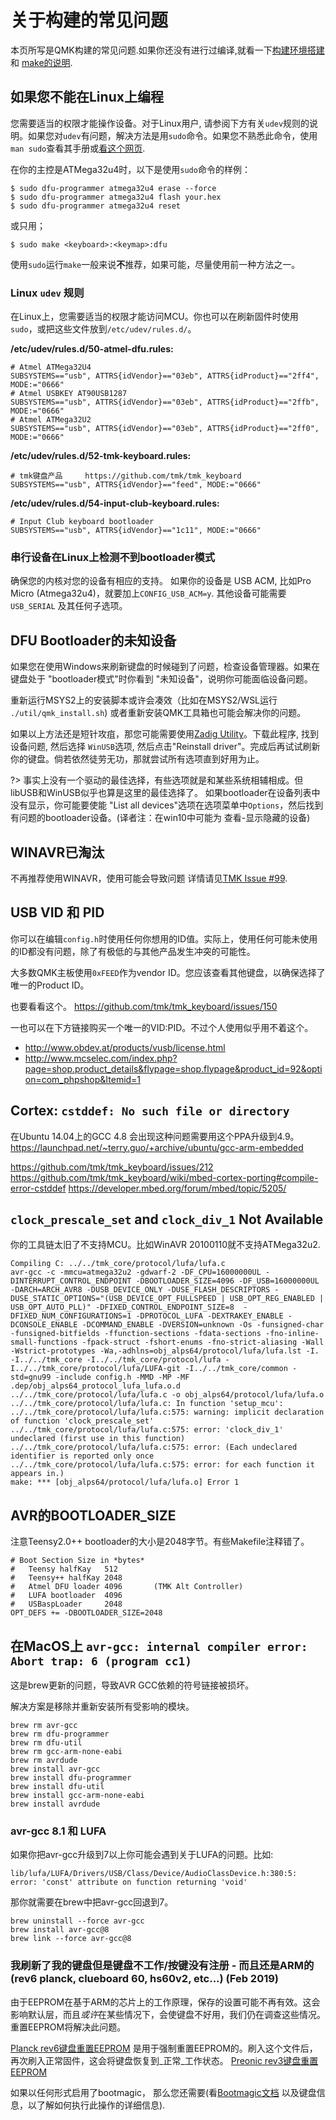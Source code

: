 # 关于构建的常见问题

本页所写是QMK构建的常见问题.如果你还没有进行过编译,就看一下[构建环境搭建](getting_started_build_tools.md) 和 [make的说明](getting_started_make_guide.md).

## 如果您不能在Linux上编程
您需要适当的权限才能操作设备。对于Linux用户, 请参阅下方有关`udev`规则的说明。如果您对`udev`有问题，解决方法是用`sudo`命令。如果您不熟悉此命令，使用`man sudo`查看其手册或[看这个网页](https://linux.die.net/man/8/sudo).

在你的主控是ATMega32u4时，以下是使用`sudo`命令的样例：

    $ sudo dfu-programmer atmega32u4 erase --force
    $ sudo dfu-programmer atmega32u4 flash your.hex
    $ sudo dfu-programmer atmega32u4 reset

或只用；

    $ sudo make <keyboard>:<keymap>:dfu

使用`sudo`运行`make`一般来说**不**推荐，如果可能，尽量使用前一种方法之一。

### Linux `udev` 规则
在Linux上，您需要适当的权限才能访问MCU。你也可以在刷新固件时使用 `sudo`，或把这些文件放到`/etc/udev/rules.d/`。

**/etc/udev/rules.d/50-atmel-dfu.rules:**
```
# Atmel ATMega32U4
SUBSYSTEMS=="usb", ATTRS{idVendor}=="03eb", ATTRS{idProduct}=="2ff4", MODE:="0666"
# Atmel USBKEY AT90USB1287
SUBSYSTEMS=="usb", ATTRS{idVendor}=="03eb", ATTRS{idProduct}=="2ffb", MODE:="0666"
# Atmel ATMega32U2
SUBSYSTEMS=="usb", ATTRS{idVendor}=="03eb", ATTRS{idProduct}=="2ff0", MODE:="0666"
```

**/etc/udev/rules.d/52-tmk-keyboard.rules:**
```
# tmk键盘产品     https://github.com/tmk/tmk_keyboard
SUBSYSTEMS=="usb", ATTRS{idVendor}=="feed", MODE:="0666"
```
**/etc/udev/rules.d/54-input-club-keyboard.rules:**

```
# Input Club keyboard bootloader
SUBSYSTEMS=="usb", ATTRS{idVendor}=="1c11", MODE:="0666"
```

### 串行设备在Linux上检测不到bootloader模式
确保您的内核对您的设备有相应的支持。 如果你的设备是 USB ACM, 比如Pro Micro (Atmega32u4)，就要加上`CONFIG_USB_ACM=y`. 其他设备可能需要`USB_SERIAL` 及其任何子选项。

## DFU Bootloader的未知设备

如果您在使用Windows来刷新键盘的时候碰到了问题，检查设备管理器。如果在键盘处于 "bootloader模式"时你看到 "未知设备"，说明你可能面临设备问题。

重新运行MSYS2上的安装脚本或许会凑效（比如在MSYS2/WSL运行 `./util/qmk_install.sh`) 或者重新安装QMK工具箱也可能会解决你的问题。

如果以上方法还是短针攻疽，那您可能需要使用[Zadig Utility](https://zadig.akeo.ie/)。下载此程序, 找到设备问题, 然后选择 `WinUSB`选项, 然后点击"Reinstall driver"。完成后再试试刷新你的键盘。倘若依然徒劳无功，那就尝试所有选项直到好用为止。

?> 事实上没有一个驱动的最佳选择，有些选项就是和某些系统相辅相成。但libUSB和WinUSB似乎也算是这里的最佳选择了。
如果bootloader在设备列表中没有显示，你可能要使能 "List all devices"选项在选项菜单中`Options`，然后找到有问题的bootloader设备。(译者注：在win10中可能为 查看-显示隐藏的设备)


## WINAVR已淘汰
不再推荐使用WINAVR，使用可能会导致问题
详情请见[TMK Issue #99](https://github.com/tmk/tmk_keyboard/issues/99).

## USB VID 和 PID
你可以在编辑`config.h`时使用任何你想用的ID值。实际上，使用任何可能未使用的ID都没有问题，除了有极低的与其他产品发生冲突的可能性。

大多数QMK主板使用`0xFEED`作为vendor ID。您应该查看其他键盘，以确保选择了唯一的Product ID。

也要看看这个。
https://github.com/tmk/tmk_keyboard/issues/150

一也可以在下方链接购买一个唯一的VID:PID。不过个人使用似乎用不着这个。
- http://www.obdev.at/products/vusb/license.html
- http://www.mcselec.com/index.php?page=shop.product_details&flypage=shop.flypage&product_id=92&option=com_phpshop&Itemid=1

## Cortex: `cstddef: No such file or directory`
在Ubuntu 14.04上的GCC 4.8 会出现这种问题需要用这个PPA升级到4.9。
https://launchpad.net/~terry.guo/+archive/ubuntu/gcc-arm-embedded

https://github.com/tmk/tmk_keyboard/issues/212
https://github.com/tmk/tmk_keyboard/wiki/mbed-cortex-porting#compile-error-cstddef
https://developer.mbed.org/forum/mbed/topic/5205/

## `clock_prescale_set` and `clock_div_1` Not Available
你的工具链太旧了不支持MCU。比如WinAVR 20100110就不支持ATMega32u2.

```
Compiling C: ../../tmk_core/protocol/lufa/lufa.c
avr-gcc -c -mmcu=atmega32u2 -gdwarf-2 -DF_CPU=16000000UL -DINTERRUPT_CONTROL_ENDPOINT -DBOOTLOADER_SIZE=4096 -DF_USB=16000000UL -DARCH=ARCH_AVR8 -DUSB_DEVICE_ONLY -DUSE_FLASH_DESCRIPTORS -DUSE_STATIC_OPTIONS="(USB_DEVICE_OPT_FULLSPEED | USB_OPT_REG_ENABLED | USB_OPT_AUTO_PLL)" -DFIXED_CONTROL_ENDPOINT_SIZE=8  -DFIXED_NUM_CONFIGURATIONS=1 -DPROTOCOL_LUFA -DEXTRAKEY_ENABLE -DCONSOLE_ENABLE -DCOMMAND_ENABLE -DVERSION=unknown -Os -funsigned-char -funsigned-bitfields -ffunction-sections -fdata-sections -fno-inline-small-functions -fpack-struct -fshort-enums -fno-strict-aliasing -Wall -Wstrict-prototypes -Wa,-adhlns=obj_alps64/protocol/lufa/lufa.lst -I. -I../../tmk_core -I../../tmk_core/protocol/lufa -I../../tmk_core/protocol/lufa/LUFA-git -I../../tmk_core/common -std=gnu99 -include config.h -MMD -MP -MF .dep/obj_alps64_protocol_lufa_lufa.o.d  ../../tmk_core/protocol/lufa/lufa.c -o obj_alps64/protocol/lufa/lufa.o
../../tmk_core/protocol/lufa/lufa.c: In function 'setup_mcu':
../../tmk_core/protocol/lufa/lufa.c:575: warning: implicit declaration of function 'clock_prescale_set'
../../tmk_core/protocol/lufa/lufa.c:575: error: 'clock_div_1' undeclared (first use in this function)
../../tmk_core/protocol/lufa/lufa.c:575: error: (Each undeclared identifier is reported only once
../../tmk_core/protocol/lufa/lufa.c:575: error: for each function it appears in.)
make: *** [obj_alps64/protocol/lufa/lufa.o] Error 1
```


## AVR的BOOTLOADER_SIZE
注意Teensy2.0++ bootloader的大小是2048字节。有些Makefile注释错了。

```
# Boot Section Size in *bytes*
#   Teensy halfKay   512
#   Teensy++ halfKay 2048
#   Atmel DFU loader 4096       (TMK Alt Controller)
#   LUFA bootloader  4096
#   USBaspLoader     2048
OPT_DEFS += -DBOOTLOADER_SIZE=2048
```

## 在MacOS上 `avr-gcc: internal compiler error: Abort trap: 6 (program cc1)` 
这是brew更新的问题，导致AVR GCC依赖的符号链接被损坏。

解决方案是移除并重新安装所有受影响的模块。

```
brew rm avr-gcc
brew rm dfu-programmer
brew rm dfu-util
brew rm gcc-arm-none-eabi
brew rm avrdude
brew install avr-gcc
brew install dfu-programmer
brew install dfu-util
brew install gcc-arm-none-eabi
brew install avrdude
```

### avr-gcc 8.1 和 LUFA

如果你把avr-gcc升级到7以上你可能会遇到关于LUFA的问题。比如:

`lib/lufa/LUFA/Drivers/USB/Class/Device/AudioClassDevice.h:380:5: error: 'const' attribute on function returning 'void'`

那你就需要在brew中把avr-gcc回退到7。

```
brew uninstall --force avr-gcc
brew install avr-gcc@8
brew link --force avr-gcc@8
```

### 我刷新了我的键盘但是键盘不工作/按键没有注册 - 而且还是ARM的 (rev6 planck, clueboard 60, hs60v2, etc...) (Feb 2019)
由于EEPROM在基于ARM的芯片上的工作原理，保存的设置可能不再有效。这会影响默认层，而且*或许*在某些情况下，会使键盘不好用，我们仍在调查这些情况。重置EEPROM将解决此问题。

[Planck rev6键盘重置EEPROM](https://cdn.discordapp.com/attachments/473506116718952450/539284620861243409/planck_rev6_default.bin) 是用于强制重置EEPROM的。刷入这个文件后，再次刷入正常固件，这会将键盘恢复到_正常_工作状态。
[Preonic rev3键盘重置EEPROM](https://cdn.discordapp.com/attachments/473506116718952450/537849497313738762/preonic_rev3_default.bin)

如果以任何形式启用了bootmagic， 那么您还需要(看[Bootmagic文档](feature_bootmagic.md) 以及键盘信息，以了解如何执行此操作的详细信息).
